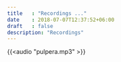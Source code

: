 ```yaml
---
title   : "Recordings ..."
date    : 2018-07-07T12:37:52+06:00
draft   : false
description: "Recordings"
---
```


{{<audio "pulpera.mp3" >}}
